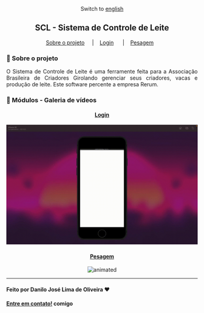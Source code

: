 <div align="center">

Switch to [english](https://github.com/Danilo-Js/My_Experience/tree/main/SCL/english.md)

</div>

<div align="center">

## SCL - Sistema de Controle de Leite

</div>

<p align="center" direction="row">
  <a href="#iphone-sobre-o-projeto">Sobre o projeto</a>&nbsp;&nbsp;&nbsp;&nbsp;
  |&nbsp;&nbsp;&nbsp;
  <a href="#login">Login</a>&nbsp;&nbsp;&nbsp;&nbsp;&nbsp;&nbsp;|&nbsp;&nbsp;&nbsp;
  <a href="#pesagem">Pesagem</a>&nbsp;&nbsp;&nbsp;
</p>

### :iphone: Sobre o projeto

<p align="justify">
O Sistema de Controle de Leite é uma ferramente feita para a Associação Brasileira de Criadores Girolando gerenciar seus criadores, vacas e produção de leite.
Este software percente a empresa Rerum.
</p>

### :balloon: Módulos - Galeria de vídeos

<div align="center">

#### [Login](https://mega.nz/embed/Utl3RLJY#NO2DQMnyTQo-uXdgo2MRiJ3gxgtkl_BldN7c9BjDAJA)
<img src="./assets/1_Login.gif" alt="animated" />


#### [Pesagem](https://mega.nz/embed/5pUGVZ6a#F-bto7MIxXt95D2BId-9Pxnykfpsr0FT6epeYvRwhWM)
<img src="./assets/2.gif.gif" alt="animated" />

</div>

---

#### Feito por Danilo José Lima de Oliveira ♥ 
#### [Entre em contato!](https://www.linkedin.com/in/danilo-js/) comigo 